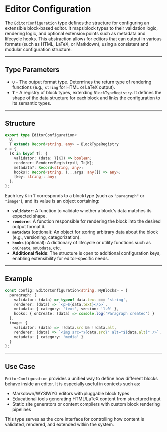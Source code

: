 # Editor Configuration

The `EditorConfiguration` type defines the structure for configuring an extensible block-based editor. It maps block types to their validation logic, rendering logic, and optional extension points such as metadata and lifecycle hooks. This abstraction allows for editors that can output in various formats (such as HTML, LaTeX, or Markdown), using a consistent and modular configuration structure.

---

## Type Parameters

* **`U`** – The output format type. Determines the return type of rendering functions (e.g., `string` for HTML or LaTeX output).
* **`T`** – A registry of block types, extending `BlockTypeRegistry`. It defines the shape of the data structure for each block and links the configuration to its semantic types.

---

## Structure

```typescript
export type EditorConfiguration<
  U,
  T extends Record<string, any> = BlockTypeRegistry
> = {
  [K in keyof T]: {
    validator: (data: T[K]) => boolean;
    renderer: RendererRegistry<U, T>[K];
    metadata?: Record<string, any>;
    hooks?: Record<string, (...args: any[]) => any>;
    [key: string]: any;
  };
};
```

Each key `K` in `T` corresponds to a block type (such as `"paragraph"` or `"image"`), and its value is an object containing:

* **`validator`**: A function to validate whether a block's data matches its expected shape.
* **`renderer`**: A function responsible for rendering the block into the desired output format `U`.
* **`metadata`** (optional): An object for storing arbitrary data about the block (e.g., versioning, categorization).
* **`hooks`** (optional): A dictionary of lifecycle or utility functions such as `onCreate`, `onUpdate`, etc.
* **Additional fields**: The structure is open to additional configuration keys, enabling extensibility for editor-specific needs.

---

## Example

```typescript
const config: EditorConfiguration<string, MyBlocks> = {
  paragraph: {
    validator: (data) => typeof data.text === 'string',
    renderer: (data) => `<p>${data.text}</p>`,
    metadata: { category: 'text', version: '1.0' },
    hooks: { onCreate: (data) => console.log('Paragraph created') }
  },
  image: {
    validator: (data) => !!data.src && !!data.alt,
    renderer: (data) => `<img src="${data.src}" alt="${data.alt}" />`,
    metadata: { category: 'media' }
  }
};
```

---

## Use Case

`EditorConfiguration` provides a unified way to define how different blocks behave inside an editor. It is especially useful in contexts such as:

* Markdown/WYSIWYG editors with pluggable block types
* Educational tools generating HTML/LaTeX content from structured input
* Static site generators or content compilers with custom block rendering pipelines

This type serves as the core interface for controlling how content is validated, rendered, and extended within the system.
